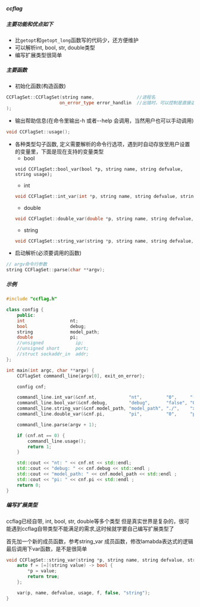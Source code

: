 ##### ccflag

##### 主要功能和优点如下
* 比```getopt```和```getopt_long```函数写的代码少，还方便维护
* 可以解析int, bool, str, double类型
* 编写扩展类型很简单

##### 主要函数
* 初始化函数(构造函数)
```c++
CCFlagSet::CCFlagSet(string name,                //进程名
                    on_error_type error_handlin  //出错时，可以控制是直接退出进程，还是abort，还是return返回g
);
```

* 输出帮助信息(在命令里输出-h 或者--help 会调用，当然用户也可以手动调用)
```c++
void CCFlagSet::usage();
```

* 各种类型勾子函数, 定义需要解析的命令行选项，遇到时自动存放至用户设置的变量里，下面是现在支持的变量类型
  * bool
  ```
  void CCFlagSet::bool_var(bool *p, string name, string defvalue, string usage);
  ```
  * int
  ```c++
  void CCFlagSet::int_var(int *p, string name, string defvalue, string usage);
  ```
  * double
  ``` c++
  void CCFlagSet::double_var(double *p, string name, string defvalue, string usage);
  ```
  * string
  ```c++
  void CCFlagSet::string_var(string *p, string name, string defvalue, string usage);
  ```
* 启动解析(必须要调用的函数)
```c++
// argv命令行参数
string CCFlagSet::parse(char **argv);
```
##### 示例
``` c++
#include "ccflag.h"

class config {
    public:
    int                 nt;
    bool                debug;
    string              model_path;
    double              pi;
    //unsigned            ip;
    //unsigned short      port;
    //struct sockaddr_in  addr;
};

int main(int argc, char **argv) {
    CCFlagSet commandl_line{argv[0], exit_on_error};

    config cnf;

    commandl_line.int_var(&cnf.nt,            "nt",         "0",     "(must)Maximum number of threads");
    commandl_line.bool_var(&cnf.debug,        "debug",      "false", "Open the server debug mode");
    commandl_line.string_var(&cnf.model_path, "model_path", "./",    "xxx engine directory");
    commandl_line.double_var(&cnf.pi,         "pi",         "0",     "pi");

    commandl_line.parse(argv + 1);

    if (cnf.nt == 0) {
        commandl_line.usage();
        return 1;
    }

    std::cout << "nt: " << cnf.nt << std::endl;
    std::cout << "debug: " << cnf.debug << std::endl ;
    std::cout << "model_path: " << cnf.model_path << std::endl ;
    std::cout << "pi: " << cnf.pi << std::endl ;
    return 0;
}
```

##### 编写扩展类型
ccflag已经自带, int, bool, str, double等多个类型
但是真实世界是复杂的，很可能遇到ccflag自带类型不能满足的需求,这时候就学要自己编写扩展类型了

首先加一个新的成员函数，参考string_var 成员函数，修改lamabda表达式的逻辑
最后调用下var函数，是不是很简单
``` c++
void CCFlagSet::string_var(string *p, string name, string defvalue, string usage) {
    auto f = [=](string value) -> bool {
        *p = value;
        return true;
    };

    var(p, name, defvalue, usage, f, false, "string");
}
```

